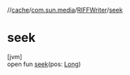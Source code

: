 //[cache](../../../index.md)/[com.sun.media](../index.md)/[RIFFWriter](index.md)/[seek](seek.md)

# seek

[jvm]\
open fun [seek](seek.md)(pos: [Long](https://kotlinlang.org/api/latest/jvm/stdlib/kotlin/-long/index.html))
